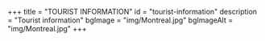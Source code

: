 +++
title = "TOURIST INFORMATION"
id = "tourist-information"
description = "Tourist information"
bgImage = "img/Montreal.jpg"
bgImageAlt = "img/Montreal.jpg"
+++

